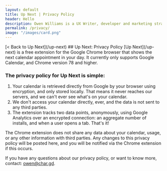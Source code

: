 ```yaml
---
layout: default
title: Up Next | Privacy Policy
header: Hello
description: Owen Williams is a UX Writer, developer and marketing strategist in Toronto, Canada.
permalink: /privacy/
image: "/images/card.png"
---
```

<div class="container mt-4">
  <div class="row">
    <div class="col-6 offset-3" markdown="1">
    [< Back to Up Next](/up-next)
## Up Next: Privacy Policy
[Up Next](/up-next) is a free extension for the Google Chrome browser that shows the next calendar appointment in your day. It currently only supports Google Calendar, and Chrome version 78 and higher.

### The privacy policy for Up Next is simple:
1. Your calendar is retrieved directly from Google by your browser using encryption, and only stored locally. That means it never reaches our servers, and we can't ever see what's on your calendar. 
2. We don't access your calendar directly, ever, and the data is not sent to any third parties.
3. The extension tracks two data points, anonymously, using Google Analytics over an encrypted connection: an aggregate number of installs, and when a user opens a tab. That's it! 

The Chrome extension does not share any data about your calendar, usage, or any other information with third parties. Any changes to this privacy policy will be posted here, and you will be notified via the Chrome extension if this occurs.

If you have any questions about our privacy policy, or want to know more, contact: [owen@char.gd](mailto:owen@char.gd).
</div>
  </div>
</div>